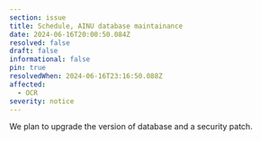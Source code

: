 ```yaml
---
section: issue
title: Schedule, AINU database maintainance
date: 2024-06-16T20:00:50.084Z
resolved: false
draft: false
informational: false
pin: true
resolvedWhen: 2024-06-16T23:16:50.088Z
affected:
  - OCR
severity: notice
---
```

We plan to upgrade the version of database and a security patch.